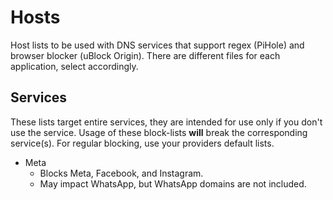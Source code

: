# Hosts
Host lists to be used with DNS services that support regex (PiHole) and browser blocker (uBlock Origin). There are different files for each application, select accordingly.

## Services
These lists target entire services, they are intended for use only if you don't use the service. Usage of these block-lists **will** break the corresponding service(s). For regular blocking, use your providers default lists.

+ Meta
  - Blocks Meta, Facebook, and Instagram.
  - May impact WhatsApp, but WhatsApp domains are not included.
